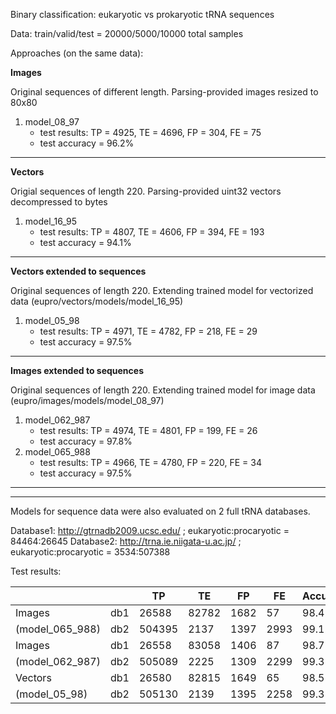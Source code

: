 Binary classification: eukaryotic vs prokaryotic tRNA sequences

Data: train/valid/test = 20000/5000/10000 total samples

Approaches (on the same data):
  
**Images** 

Original sequences of different length. Parsing-provided images resized to 80x80

1. model_08_97
   * test results: TP = 4925, TE = 4696, FP = 304, FE = 75 
   * test accuracy = 96.2%
   
---------------------------------------------------------------------------------  

**Vectors**

Origial sequences of length 220. Parsing-provided uint32 vectors decompressed to bytes

1. model_16_95
   * test results: TP = 4807, TE = 4606, FP = 394, FE = 193 
   * test accuracy = 94.1%

--------------------------------------------------------------------------------- 

**Vectors extended to sequences**

Original sequences of length 220. Extending trained model for vectorized data (eupro/vectors/models/model_16_95)

1. model_05_98
   * test results: TP = 4971, TE = 4782, FP = 218, FE = 29 
   * test accuracy = 97.5%

--------------------------------------------------------------------------------- 

**Images extended to sequences**

Original sequences of length 220. Extending trained model for image data (eupro/images/models/model_08_97)

1. model_062_987
   * test results: TP = 4974, TE = 4801, FP = 199, FE = 26 
   * test accuracy = 97.8%
2. model_065_988
   * test results: TP = 4966, TE = 4780, FP = 220, FE = 34 
   * test accuracy = 97.5%

--------------------------------------------------------------------------------- 
--------------------------------------------------------------------------------- 

Models for sequence data were also evaluated on 2 full tRNA databases.

Database1: http://gtrnadb2009.ucsc.edu/ ; eukaryotic:procaryotic = 84464:26645
Database2: http://trna.ie.niigata-u.ac.jp/ ; eukaryotic:procaryotic = 3534:507388

Test results:

|                 	|     	| TP     	| TE    	| FP   	| FE   	| Accuracy 	|
|------------------	|------	|----------	|----------	|------	|------	|----------	|
| Images          	| db1 	| 26588  	| 82782 	| 1682 	| 57   	| 98.4%    	|
| (model_065_988) 	| db2 	| 504395 	| 2137  	| 1397 	| 2993 	| 99.1%    	|
| Images          	| db1 	| 26558  	| 83058 	| 1406 	| 87   	| 98.7%    	|
| (model_062_987) 	| db2 	| 505089 	| 2225  	| 1309 	| 2299 	| 99.3%    	|
| Vectors         	| db1 	| 26580  	| 82815 	| 1649 	| 65   	| 98.5%    	|
| (model_05_98)   	| db2 	| 505130 	| 2139  	| 1395 	| 2258 	| 99.3%    	|